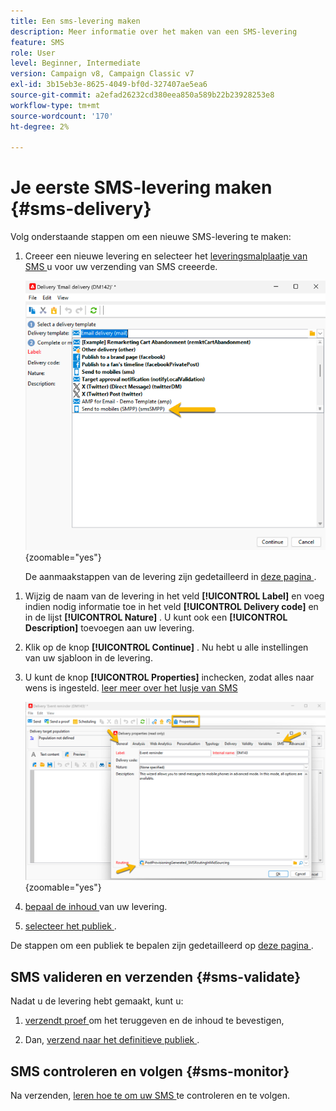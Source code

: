 ```yaml
---
title: Een sms-levering maken
description: Meer informatie over het maken van een SMS-levering
feature: SMS
role: User
level: Beginner, Intermediate
version: Campaign v8, Campaign Classic v7
exl-id: 3b15eb3e-8625-4049-bf0d-327407ae5ea6
source-git-commit: a2efad26232cd380eea850a589b22b23928253e8
workflow-type: tm+mt
source-wordcount: '170'
ht-degree: 2%

---
```


# Je eerste SMS-levering maken {#sms-delivery}

Volg onderstaande stappen om een nieuwe SMS-levering te maken:

1. Creeer een nieuwe levering en selecteer het [ leveringsmalplaatje van SMS ](sms-mid-sourcing.md#sms-delivery-template) u voor uw verzending van SMS creeerde.

   ![](assets/sms_create.png){zoomable="yes"}

   De aanmaakstappen van de levering zijn gedetailleerd in [ deze pagina ](../../start/create-message.md).

<!-- * For standalone instance,  [learn more here](sms-standalone-instance.md#sms-delivery-template).
* For mid-sourcing infrastructure, -->

1. Wijzig de naam van de levering in het veld **[!UICONTROL Label]** en voeg indien nodig informatie toe in het veld **[!UICONTROL Delivery code]** en in de lijst **[!UICONTROL Nature]** . U kunt ook een **[!UICONTROL Description]** toevoegen aan uw levering.

1. Klik op de knop **[!UICONTROL Continue]** . Nu hebt u alle instellingen van uw sjabloon in de levering.

1. U kunt de knop **[!UICONTROL Properties]** inchecken, zodat alles naar wens is ingesteld. [ leer meer over het lusje van SMS ](sms-delivery-settings.md#sms-tab)

   ![](assets/sms_settings.png){zoomable="yes"}

1. [ bepaal de inhoud ](sms-content.md) van uw levering.

1. [ selecteer het publiek ](sms-audience.md).

De stappen om een publiek te bepalen zijn gedetailleerd op [ deze pagina ](../../audiences/create-audiences.md).

## SMS valideren en verzenden {#sms-validate}

Nadat u de levering hebt gemaakt, kunt u:

1. [ verzendt proef ](sms-proofs.md) om het teruggeven en de inhoud te bevestigen,

1. Dan, [ verzend naar het definitieve publiek ](sms-send.md).

## SMS controleren en volgen {#sms-monitor}

Na verzenden, [ leren hoe te om uw SMS ](sms-monitor.md) te controleren en te volgen.
